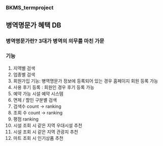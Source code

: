### BKMS_termproject

## 병역명문가 혜택 DB

### 병역명문가란? 3대가 병역의 의무를 마친 가문

### 기능
1. 지역별 검색
2. 업종별 검색
3. 회원가입 기능: 병역명문가 정보에 등록되어 있는 경우 홈페이지 회원 등록 가능
4. 사용 후기 등록 : 회원인 경우 후기 등록 가능
5. 예약 가능 시설 예약 시스템
6. 면제 / 할인 구분별 검색
7. 검색수 count -> ranking
8. 조회 수 count -> ranking
9. 평점 ranking
10. 시설 조회 시 같은 지역 우대시설 추천
11. 시설 조회 시 같은 지역 관광지 추천
12. 마트 조회 시 인기상품 추천
